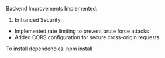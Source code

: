 Backend Improvements Implemented:

1. Enhanced Security:
- Implemented rate limiting to prevent brute force attacks
- Added CORS configuration for secure cross-origin requests



To install dependencies:
npm install